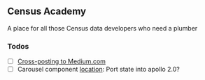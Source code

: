 ## Census Academy

A place for all those Census data developers who need a plumber

### Todos
- [ ] [Cross-posting to Medium.com](https://cmichel.io/how-to-crosspost-to-medium)
- [ ] Carousel component [location](./src/components/presentational/slices/modules/carousel/index.js): Port state into apollo 2.0?
